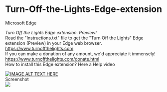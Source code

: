 # Turn-Off-the-Lights-Edge-extension
Microsoft Edge

*Turn Off the Lights Edge extension. Preview!* <br>
Read the "Instructions.txt" file to get the "Turn Off the Lights" Edge extension (Preview) in your Edge web browser.
<br>
https://www.turnoffthelights.com
<br>
If you can make a donation of any amount, we'd appreciate it immensely!
<br>
https://www.turnoffthelights.com/donate.html
<br>
How to install this Edge extension? Here a Help video

[![IMAGE ALT TEXT HERE](https://img.youtube.com/vi/pk1io3-Yddc/0.jpg)](https://www.youtube.com/watch?v=pk1io3-Yddc)
<br>
Screenshot
<br>
<img src="https://www.turnoffthelights.com/blog/wp-content/uploads/2016/03/turn-off-the-lights-edge-extension-windows-10-insider-1024x639.png">
